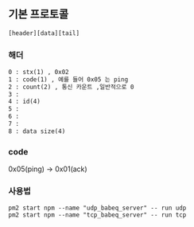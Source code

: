 ## 기본 프로토콜

```txt
[header][data][tail]
```

### 해더 
```txt
0 : stx(1) , 0x02  
1 : code(1) , 예를 들어 0x05 는 ping
2 : count(2) , 통신 카운트 ,일반적으로 0
3 :
4 : id(4) 
5 :
6 :
7 :
8 : data size(4)

```

### code

0x05(ping) ->  0x01(ack)  

### 사용법

```
pm2 start npm --name "udp_babeq_server" -- run udp
pm2 start npm --name "tcp_babeq_server" -- run tcp
```


